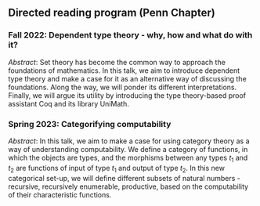 ## Directed reading program (Penn Chapter)

### Fall 2022: Dependent type theory - why, how and what do with it?

_Abstract_: Set theory has become the common way to approach the foundations of mathematics. In this talk, we aim to introduce dependent type theory and make a case for it as an alternative way of discussing the foundations.  Along the way, we will ponder its different interpretations. Finally, we will argue its utility by introducing the type theory-based proof assistant Coq and its library UniMath.


### Spring 2023: Categorifying computability
_Abstract_: In this talk, we aim to make a case for using category theory as a way of understanding computability. We define a category of functions, in which the objects are types, and the morphisms between any types $t_1$ and $t_2$ are functions of input of type $t_1$ and output of type $t_2$. In this new categorical set-up, we will define different subsets of natural numbers - recursive, recursively enumerable, productive, based on the computability of their characteristic functions.
